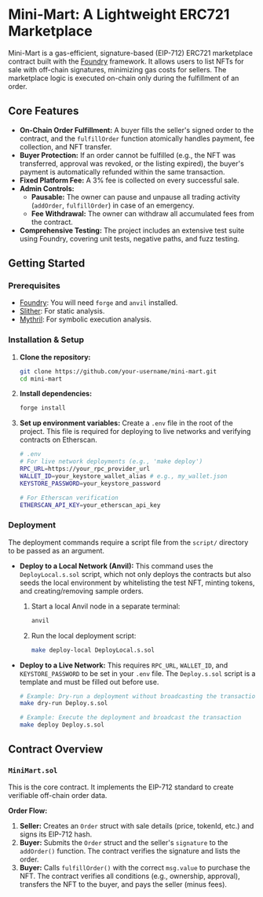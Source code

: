 # Mini-Mart: A Lightweight ERC721 Marketplace

Mini-Mart is a gas-efficient, signature-based (EIP-712) ERC721 marketplace contract built with the [Foundry](https://github.com/foundry-rs/foundry) framework. It allows users to list NFTs for sale with off-chain signatures, minimizing gas costs for sellers. The marketplace logic is executed on-chain only during the fulfillment of an order.

## Core Features

*   **On-Chain Order Fulfillment:** A buyer fills the seller's signed order to the contract, and the `fulfillOrder` function atomically handles payment, fee collection, and NFT transfer.
*   **Buyer Protection:** If an order cannot be fulfilled (e.g., the NFT was transferred, approval was revoked, or the listing expired), the buyer's payment is automatically refunded within the same transaction.
*   **Fixed Platform Fee:** A 3% fee is collected on every successful sale.
*   **Admin Controls:**
    *   **Pausable:** The owner can pause and unpause all trading activity (`addOrder`, `fulfillOrder`) in case of an emergency.
    *   **Fee Withdrawal:** The owner can withdraw all accumulated fees from the contract.
*   **Comprehensive Testing:** The project includes an extensive test suite using Foundry, covering unit tests, negative paths, and fuzz testing.


## Getting Started

### Prerequisites

*   [Foundry](https://book.getfoundry.sh/getting-started/installation): You will need `forge` and `anvil` installed.
*   [Slither](https://github.com/crytic/slither): For static analysis.
*   [Mythril](https://github.com/Consensys/mythril): For symbolic execution analysis.

### Installation & Setup

1.  **Clone the repository:**
    ```bash
    git clone https://github.com/your-username/mini-mart.git
    cd mini-mart
    ```

2.  **Install dependencies:**
    ```bash
    forge install
    ```

3.  **Set up environment variables:**
    Create a `.env` file in the root of the project. This file is required for deploying to live networks and verifying contracts on Etherscan.

    ```sh
    # .env
    # For live network deployments (e.g., 'make deploy')
    RPC_URL=https://your_rpc_provider_url
    WALLET_ID=your_keystore_wallet_alias # e.g., my_wallet.json
    KEYSTORE_PASSWORD=your_keystore_password

    # For Etherscan verification
    ETHERSCAN_API_KEY=your_etherscan_api_key
    ```


### Deployment

The deployment commands require a script file from the `script/` directory to be passed as an argument.

*   **Deploy to a Local Network (Anvil):**
    This command uses the `DeployLocal.s.sol` script, which not only deploys the contracts but also seeds the local environment by whitelisting the test NFT, minting tokens, and creating/removing sample orders.

    1.  Start a local Anvil node in a separate terminal:
        ```bash
        anvil
        ```
    2.  Run the local deployment script:
        ```bash
        make deploy-local DeployLocal.s.sol
        ```

*   **Deploy to a Live Network:**
    This requires `RPC_URL`, `WALLET_ID`, and `KEYSTORE_PASSWORD` to be set in your `.env` file. The `Deploy.s.sol` script is a template and must be filled out before use.

    ```bash
    # Example: Dry-run a deployment without broadcasting the transaction
    make dry-run Deploy.s.sol

    # Example: Execute the deployment and broadcast the transaction
    make deploy Deploy.s.sol
    ```


## Contract Overview

### `MiniMart.sol`

This is the core contract. It implements the EIP-712 standard to create verifiable off-chain order data.

**Order Flow:**
1.  **Seller:** Creates an `Order` struct with sale details (price, tokenId, etc.) and signs its EIP-712 hash.
2.  **Buyer:** Submits the `Order` struct and the seller's `signature` to the `addOrder()` function. The contract verifies the signature and lists the order.
3.  **Buyer:** Calls `fulfillOrder()` with the correct `msg.value` to purchase the NFT. The contract verifies all conditions (e.g., ownership, approval), transfers the NFT to the buyer, and pays the seller (minus fees).
